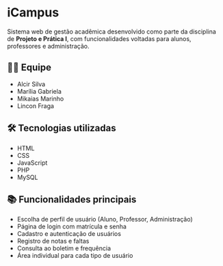 # iCampus

Sistema web de gestão acadêmica desenvolvido como parte da disciplina de **Projeto e Prática I**, com funcionalidades voltadas para alunos, professores e administração.

## 👨‍💻 Equipe

- Alcir Silva  
- Marília Gabriela  
- Mikaias Marinho
- Lincon Fraga

## 🛠️ Tecnologias utilizadas 

- HTML  
- CSS
- JavaScript 
- PHP  
- MySQL

## 📚 Funcionalidades principais

- Escolha de perfil de usuário (Aluno, Professor, Administração)  
- Página de login com matrícula e senha  
- Cadastro e autenticação de usuários  
- Registro de notas e faltas  
- Consulta ao boletim e frequência  
- Área individual para cada tipo de usuário
